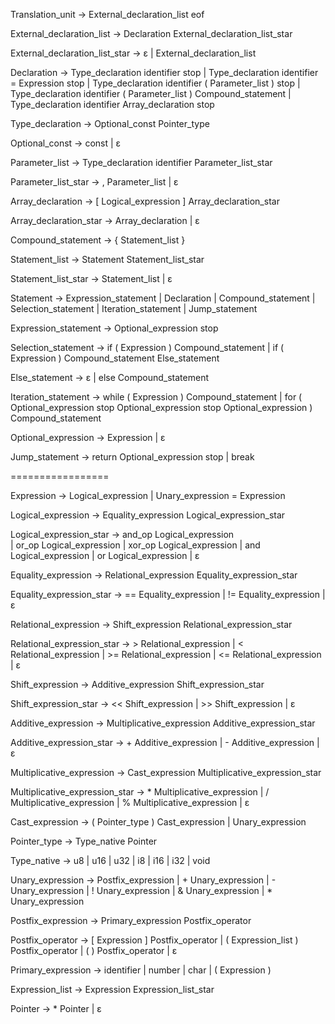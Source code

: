 Translation_unit -> External_declaration_list eof

External_declaration_list -> Declaration External_declaration_list_star

External_declaration_list_star ->   ε
                                |   External_declaration_list

Declaration ->  Type_declaration identifier stop
             |  Type_declaration identifier =  Expression stop
             |  Type_declaration identifier ( Parameter_list ) stop
             |  Type_declaration identifier ( Parameter_list ) Compound_statement
             |  Type_declaration identifier Array_declaration stop

Type_declaration -> Optional_const Pointer_type

Optional_const ->   const 
                |   ε

Parameter_list ->   Type_declaration identifier Parameter_list_star

Parameter_list_star ->  , Parameter_list
                     |  ε

Array_declaration ->    [ Logical_expression ] Array_declaration_star

Array_declaration_star ->   Array_declaration
                        |   ε

Compound_statement ->  { Statement_list }

Statement_list -> Statement Statement_list_star

Statement_list_star ->  Statement_list
                     |  ε

Statement ->    Expression_statement
           |    Declaration
           |    Compound_statement
           |    Selection_statement
           |    Iteration_statement
           |    Jump_statement

Expression_statement -> Optional_expression stop

Selection_statement ->  if ( Expression ) Compound_statement
                     |  if ( Expression ) Compound_statement Else_statement

Else_statement ->   ε
                |   else Compound_statement

Iteration_statement ->  while ( Expression ) Compound_statement
                     |  for ( Optional_expression stop Optional_expression stop Optional_expression ) Compound_statement

Optional_expression ->  Expression 
                     |  ε

Jump_statement ->   return Optional_expression stop
                |   break

=================

Expression ->    Logical_expression
            |    Unary_expression = Expression

Logical_expression ->   Equality_expression Logical_expression_star

Logical_expression_star -> and_op Logical_expression   
                         | or_op Logical_expression
                         | xor_op Logical_expression
                         | and Logical_expression
                         | or Logical_expression
                         | ε

Equality_expression ->  Relational_expression Equality_expression_star

Equality_expression_star -> == Equality_expression
                          | != Equality_expression
                          | ε

Relational_expression ->    Shift_expression Relational_expression_star
 
Relational_expression_star ->   > Relational_expression
                            |   < Relational_expression
                            |   >= Relational_expression
                            |   <= Relational_expression
                            |   ε

Shift_expression -> Additive_expression Shift_expression_star

Shift_expression_star ->    << Shift_expression
                       |    >> Shift_expression
                       |    ε

Additive_expression -> Multiplicative_expression Additive_expression_star

Additive_expression_star -> + Additive_expression 
                          | - Additive_expression
                          | ε

Multiplicative_expression -> Cast_expression Multiplicative_expression_star

Multiplicative_expression_star ->   * Multiplicative_expression
                                |   / Multiplicative_expression
                                |   % Multiplicative_expression
                                |   ε

Cast_expression ->  ( Pointer_type ) Cast_expression
                 |  Unary_expression   

Pointer_type -> Type_native Pointer

Type_native -> u8
             | u16
             | u32
             | i8
             | i16
             | i32
             | void 

Unary_expression -> Postfix_expression
                  | + Unary_expression
                  | - Unary_expression
                  | ! Unary_expression
                  | & Unary_expression
                  | * Unary_expression

Postfix_expression ->   Primary_expression  Postfix_operator

Postfix_operator -> [ Expression ] Postfix_operator
                  | ( Expression_list ) Postfix_operator
                  | ( ) Postfix_operator
                  | ε

Primary_expression ->   identifier
                    |   number
                    |   char
                    |   ( Expression )

Expression_list ->  Expression Expression_list_star

Pointer -> * Pointer
         | ε

